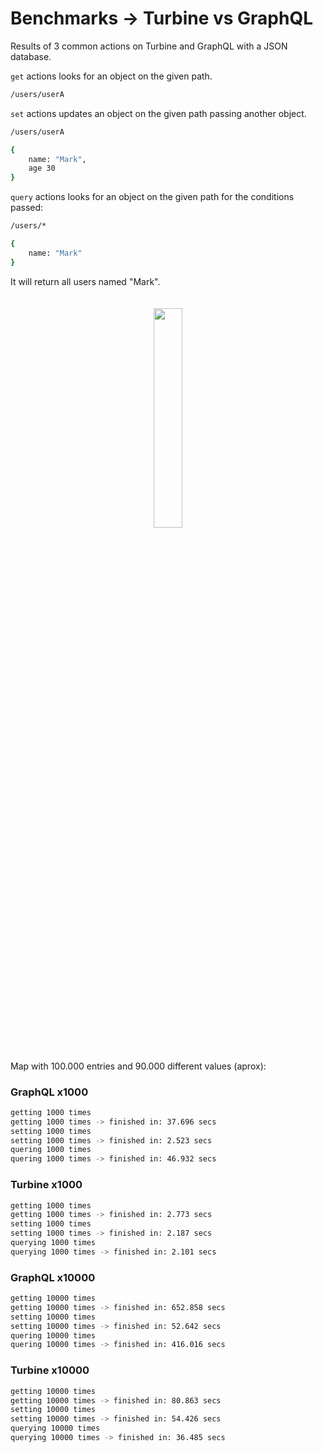 # Benchmarks -> Turbine vs GraphQL

Results of 3 common actions on Turbine and GraphQL with a JSON database.

`get` actions looks for an object on the given path.
```bash
/users/userA
```

`set` actions updates an object on the given path passing another object.
```bash
/users/userA

{
    name: "Mark",
    age 30
}
```
`query` actions looks for an object on the given path for the conditions passed:
```bash
/users/*

{
    name: "Mark"
}
```
It will return all users named "Mark".

<p align="center"><img width="30%" vspace="20" src="https://github.com/rotorlab/server-node/raw/develop/images/MacBookPro_.png"></p>

Map with 100.000 entries and 90.000 different values (aprox):

### GraphQL x1000
```bash
getting 1000 times
getting 1000 times -> finished in: 37.696 secs
setting 1000 times
setting 1000 times -> finished in: 2.523 secs
quering 1000 times
quering 1000 times -> finished in: 46.932 secs
```

### Turbine x1000
```bash
getting 1000 times
getting 1000 times -> finished in: 2.773 secs
setting 1000 times
setting 1000 times -> finished in: 2.187 secs
querying 1000 times
querying 1000 times -> finished in: 2.101 secs
```

### GraphQL x10000
```bash
getting 10000 times
getting 10000 times -> finished in: 652.858 secs
setting 10000 times
setting 10000 times -> finished in: 52.642 secs
quering 10000 times
quering 10000 times -> finished in: 416.016 secs
```

### Turbine x10000
```bash
getting 10000 times
getting 10000 times -> finished in: 80.863 secs
setting 10000 times
setting 10000 times -> finished in: 54.426 secs
querying 10000 times
querying 10000 times -> finished in: 36.485 secs
```
